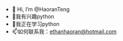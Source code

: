 - 👋 Hi, I’m @HaoranTeng
- 👀我有兴趣python
- 🌱我正在学习python
- 📫如何联系我：ethanhaoran@hotmail.com

<!---
HaoranTeng/HaoranTeng is a ✨ special ✨ repository because its `README.md` (this file) appears on your GitHub profile.
You can click the Preview link to take a look at your changes.
--->
